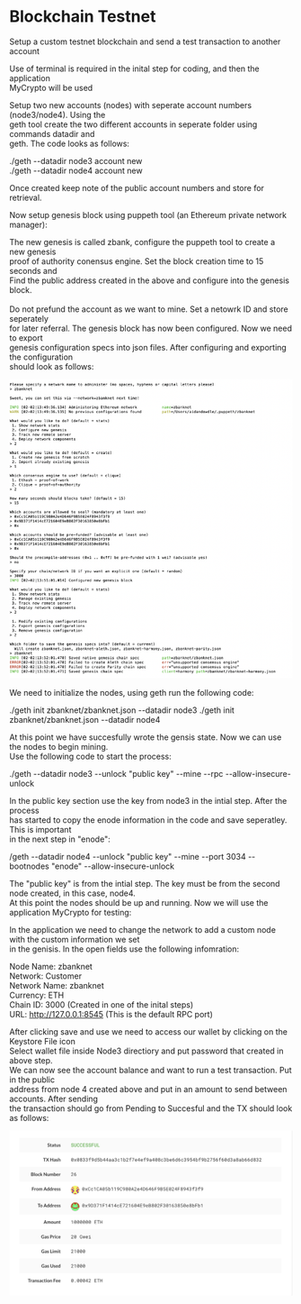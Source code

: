 # Blockchain Testnet

Setup a custom testnet blockchain and send a test transaction to another account<br>

Use of terminal is required in the inital step for coding, and then the application<br> 
MyCrypto will be used<br>

Setup two new accounts (nodes) with seperate account numbers (node3/node4).  Using the<br> 
geth tool create the two different accounts in seperate folder using commands datadir and <br> 
geth.  The code looks as follows:<br>

./geth --datadir node3 account new<br>
./geth --datadir node4 account new<br>

Once created keep note of the public account numbers and store for retrieval.<br>

Now setup genesis block using puppeth tool (an Ethereum private network manager):<br>

The new genesis is called zbank, configure the puppeth tool to create a new genesis<br>
proof of authority conensus engine.  Set the block creation time to 15 seconds and <br>
Find the public address created in the above and configure into the genesis block.<br>  
Do not prefund the account as we want to mine.  Set a netowrk ID and store seperately<br>
for later referral.  The genesis block has now been configured.  Now we need to export<br>
genesis configuration specs into json files.  After configuring and exporting the configuration<br>
should look as follows:<br>

![zbanknet_config](https://github.com/dowdlea86/blockchain_testnet/blob/main/Screenshots/zbanknet_config.png)

We need to initialize the nodes, using geth run the following code:

./geth init zbanknet/zbanknet.json --datadir node3 
./geth init zbanknet/zbanknet.json --datadir node4 

At this point we have succesfully wrote the gensis state.  Now we can use the nodes to begin mining.<br>
Use the following code to start the process:<br>

./geth --datadir node3 --unlock "public key" --mine --rpc --allow-insecure-unlock<br>

In the public key section use the key from node3 in the intial step.  After the process<br>
has started to copy the enode information in the code and save seperatley.  This is important<br>
in the next step in "enode":<br>  

/geth --datadir node4 --unlock "public key" --mine --port 3034 --bootnodes "enode" --allow-insecure-unlock<br>

The "public key" is from the intial step.  The key must be from the second node created, in this case, node4.<br>
At this point the nodes should be up and running.  Now we will use the application MyCrypto for testing:

In the application we need to change the network to add a custom node with the custom information we set<br>
in the genisis.  In the open fields use the following infomration:<br>

Node Name: zbanknet<br>
Network: Customer<br>
Network Name: zbanknet<br>
Currency: ETH<br>
Chain ID: 3000 (Created in one of the inital steps)<br>
URL: http://127.0.0.1:8545 (This is the default RPC port)<br>

After clicking save and use we need to access our wallet by clicking on the Keystore File icon<br>
Select wallet file inside Node3 directiory and put password that created in above step.<br>
We can now see the account balance and want to run a test transaction.  Put in the public <br>
address from node 4 created above and put in an amount to send between accounts.  After sending<br>
the transaction should go from Pending to Succesful and the TX should look as follows:<br>

![transaction](https://github.com/dowdlea86/blockchain_testnet/blob/main/Screenshots/transaction.png)



